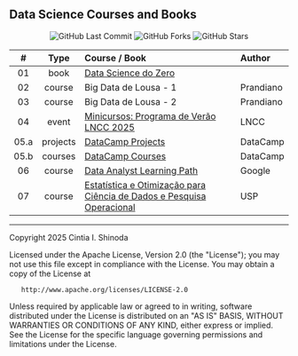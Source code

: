 ## Data Science Courses and Books

<p align="center">
  <img src="https://img.shields.io/github/last-commit/cintia-shinoda/ds" alt="GitHub Last Commit" />
  <img src="https://img.shields.io/github/forks/cintia-shinoda/ds" alt="GitHub Forks" />
  <img src="https://img.shields.io/github/stars/cintia-shinoda/ds" alt="GitHub Stars" />
</p>

| # | Type | Course / Book | Author |
|:---:|:---:|:---|:---|
| 01 | book | [Data Science do Zero](https://github.com/cintia-shinoda/ds/tree/main/01-DS-do-Zero) |  |
| 02 | course | Big Data de Lousa - 1 | Prandiano |
| 03 | course | Big Data de Lousa - 2 | Prandiano |
| 04 | event | [Minicursos: Programa de Verão LNCC 2025](https://github.com/cintia-shinoda/ds/tree/main/02-LNCC-Programa-Verao-2025) | LNCC |
| 05.a | projects | [DataCamp Projects](https://github.com/cintia-shinoda/ds/tree/main/03-DataCamp-Courses-%26-Projects/Projects) | DataCamp |
| 05.b | courses | [DataCamp Courses](https://github.com/cintia-shinoda/ds/tree/main/03-DataCamp-Courses-%26-Projects/Courses) | DataCamp |
| 06 | course | [Data Analyst Learning Path](https://github.com/cintia-shinoda/ds/tree/main/04-Data-Analyst-Learning-Path) | Google |
| 07 | course | [Estatística e Otimização para Ciência de Dados e Pesquisa Operacional](https://github.com/cintia-shinoda/ds/tree/main/07-Estatistica-Otimizacao-CD-PO) | USP |

---

Copyright 2025 Cintia I. Shinoda

   Licensed under the Apache License, Version 2.0 (the "License");
   you may not use this file except in compliance with the License.
   You may obtain a copy of the License at

       http://www.apache.org/licenses/LICENSE-2.0

   Unless required by applicable law or agreed to in writing, software
   distributed under the License is distributed on an "AS IS" BASIS,
   WITHOUT WARRANTIES OR CONDITIONS OF ANY KIND, either express or implied.
   See the License for the specific language governing permissions and
   limitations under the License.